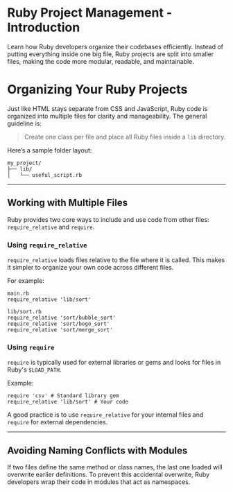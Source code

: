 # Ruby Project Management - Introduction

Learn how Ruby developers organize their codebases efficiently. Instead of putting everything inside one big file, Ruby projects are split into smaller files, making the code more modular, readable, and maintainable.

# Organizing Your Ruby Projects

Just like HTML stays separate from CSS and JavaScript, Ruby code is organized into multiple files for clarity and manageability. The general guideline is:

> Create one class per file and place all Ruby files inside a `lib` directory.

Here’s a sample folder layout:

```
my_project/  
├── lib/  
│   └── useful_script.rb  
```


---

## Working with Multiple Files

Ruby provides two core ways to include and use code from other files: `require_relative` and `require`.

### Using `require_relative`

`require_relative` loads files relative to the file where it is called. This makes it simpler to organize your own code across different files.

For example:

```
main.rb
require_relative 'lib/sort'

lib/sort.rb
require_relative 'sort/bubble_sort'
require_relative 'sort/bogo_sort'
require_relative 'sort/merge_sort'
```

### Using `require`

`require` is typically used for external libraries or gems and looks for files in Ruby's `$LOAD_PATH`.

Example:  
```
require 'csv' # Standard library gem  
require_relative 'lib/sort' # Your code  
```


A good practice is to use `require_relative` for your internal files and `require` for external dependencies.

---

## Avoiding Naming Conflicts with Modules

If two files define the same method or class names, the last one loaded will overwrite earlier definitions. To prevent this accidental overwrite, Ruby developers wrap their code in modules that act as namespaces.
